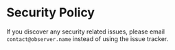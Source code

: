 # Security Policy

If you discover any security related issues, please email `contact@observer.name` instead of using the issue tracker.
